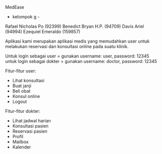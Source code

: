 MedEase
- kelompok g - 

Rafael Nicholas Po (92399)
Benedict Bryan H.P. (94709)
Davis Ariel (94994)
Ezequiel Emeraldo (159857)

Aplikasi kami merupakan aplikasi medis yang memudahkan user untuk melakukan reservasi dan konsultasi online pada suatu klinik.

Untuk login sebagai user = gunakan username: user, password: 12345
untuk login sebagai dokter = gunakan username: doctor, password: 12345

Fitur-fitur user:
- Lihat konsultasi
- Buat janji
- Beli obat
- Konsul online
- Logout

Fitur-fitur dokter:
- Lihat jadwal harian
- Konsultasi pasien
- Reservasi pasien
- Profil 
- Mailbox 
- Kalender


